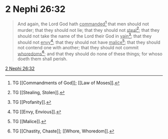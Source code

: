 # 2 Nephi 26:32

> And again, the Lord God hath <u>commanded</u>[^a] that men should not murder; that they should not lie; that they should not <u>steal</u>[^b]; that they should not take the name of the Lord their God in <u>vain</u>[^c]; that they should not <u>envy</u>[^d]; that they should not have <u>malice</u>[^e]; that they should not contend one with another; that they should not commit <u>whoredoms</u>[^f]; and that they should do none of these things; for whoso doeth them shall perish.

[2 Nephi 26:32](https://www.churchofjesuschrist.org/study/scriptures/bofm/2-ne/26?lang=eng&id=p32#p32)


[^a]: TG [[Commandments of God]]; [[Law of Moses]].
[^b]: TG [[Stealing, Stolen]].
[^c]: TG [[Profanity]].
[^d]: TG [[Envy, Envious]].
[^e]: TG [[Malice]].
[^f]: TG [[Chastity, Chaste]]; [[Whore, Whoredom]].
